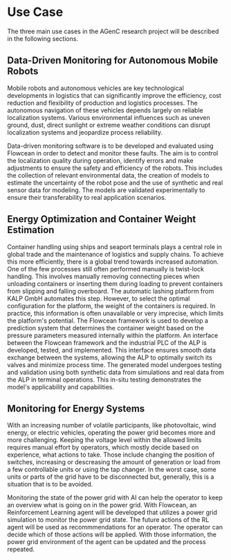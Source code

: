 # Use Case

The three main use cases in the AGenC research project will be described in the following sections.

## Data-Driven Monitoring for Autonomous Mobile Robots

Mobile robots and autonomous vehicles are key technological developments in logistics that can significantly improve the efficiency, cost reduction and flexibility of production and logistics processes.
The autonomous navigation of these vehicles depends largely on reliable localization systems.
Various environmental influences such as uneven ground, dust, direct sunlight or extreme weather conditions can disrupt localization systems and jeopardize process reliability.

Data-driven monitoring software is to be developed and evaluated using Flowcean in order to detect and monitor these faults.
The aim is to control the localization quality during operation, identify errors and make adjustments to ensure the safety and efficiency of the robots.
This includes the collection of relevant environmental data, the creation of models to estimate the uncertainty of the robot pose and the use of synthetic and real sensor data for modeling.
The models are validated experimentally to ensure their transferability to real application scenarios.

## Energy Optimization and Container Weight Estimation

Container handling using ships and seaport terminals plays a central role in global trade and the maintenance of logistics and supply chains.
To achieve this more efficiently, there is a global trend towards increased automation.
One of the few processes still often performed manually is twist-lock handling.
This involves manually removing connecting pieces when unloading containers or inserting them during loading to prevent containers from slipping and falling overboard.
The automatic lashing platform from KALP GmbH automates this step.
However, to select the optimal configuration for the platform, the weight of the containers is required.
In practice, this information is often unavailable or very imprecise, which limits the platform's potential.
The Flowcean framework is used to develop a prediction system that determines the container weight based on the pressure parameters measured internally within the platform.
An interface between the Flowcean framework and the industrial PLC of the ALP is developed, tested, and implemented.
This interface ensures smooth data exchange between the systems, allowing the ALP to optimally switch its valves and minimize process time.
The generated model undergoes testing and validation using both synthetic data from simulations and real data from the ALP in terminal operations.
This in-situ testing demonstrates the model's applicability and capabilities.

## Monitoring for Energy Systems

With an increasing number of volatile participants, like photovoltaic, wind energy, or electric vehicles, operating the power grid becomes more and more challenging.
Keeping the voltage level within the allowed limits requires manual effort by operators, which mostly decide based on experience, what actions to take.
Those include changing the position of switches, increasing or descreasing the amount of generation or load from a few controllable units or using the tap changer.
In the worst case, some units or parts of the grid have to be disconnected but, generally, this is a situation that is to be avoided.

Monitoring the state of the power grid with AI can help the operator to keep an overview what is going on in the power grid.
With Flowcean, an Reinforcement Learning agent will be developed that utilizes a power grid simulation to monitor the power grid state.
The future actions of the RL agent will be used as recommmendations for an operator.
The operator can decide which of those actions will be applied.
With those information, the power grid environment of the agent can be updated and the process repeated.
